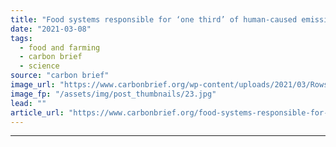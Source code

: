 ```yaml
---
title: "Food systems responsible for ‘one third’ of human-caused emissions"
date: "2021-03-08"
tags: 
  - food and farming
  - carbon brief
  - science
source: "carbon brief"
image_url: "https://www.carbonbrief.org/wp-content/uploads/2021/03/Rows-of-sprinklers-irrigate-newly-sown-and-planted-soybeans-in-a-field-in-California-583x372.jpg"
image_fp: "/assets/img/post_thumbnails/23.jpg"
lead: ""
article_url: "https://www.carbonbrief.org/food-systems-responsible-for-one-third-of-human-caused-emissions"
---
```


---
